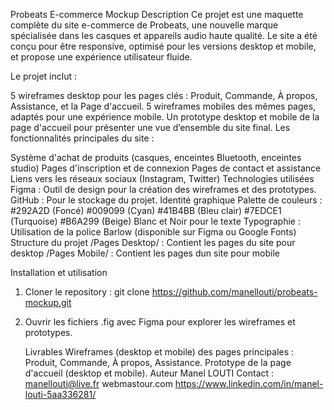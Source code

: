 Probeats E-commerce Mockup
Description
Ce projet est une maquette complète du site e-commerce de Probeats, une nouvelle marque spécialisée dans les casques et appareils audio haute qualité. Le site a été conçu pour être responsive, optimisé pour les versions desktop et mobile, et propose une expérience utilisateur fluide.

Le projet inclut :

5 wireframes desktop pour les pages clés : Produit, Commande, À propos, Assistance, et la Page d'accueil.
5 wireframes mobiles des mêmes pages, adaptés pour une expérience mobile.
Un prototype desktop et mobile de la page d'accueil pour présenter une vue d’ensemble du site final.
Les fonctionnalités principales du site :

Système d'achat de produits (casques, enceintes Bluetooth, enceintes studio)
Pages d'inscription et de connexion
Pages de contact et assistance
Liens vers les réseaux sociaux (Instagram, Twitter)
Technologies utilisées
Figma : Outil de design pour la création des wireframes et des prototypes.
GitHub : Pour le stockage du projet.
Identité graphique
Palette de couleurs :
#292A2D (Foncé)
#009099 (Cyan)
#41B4BB (Bleu clair)
#7EDCE1 (Turquoise)
#B6A299 (Beige)
Blanc et Noir pour le texte
Typographie : Utilisation de la police Barlow (disponible sur Figma ou Google Fonts)
Structure du projet
/Pages Desktop/ : Contient les pages du site pour desktop
/Pages Mobile/ : Contient les pages dun site pour mobile

Installation et utilisation

1. Cloner le repository : git clone https://github.com/manellouti/probeats-mockup.git
2. Ouvrir les fichiers .fig avec Figma pour explorer les wireframes et prototypes.

   Livrables
Wireframes (desktop et mobile) des pages principales : Produit, Commande, À propos, Assistance.
Prototype de la page d'accueil (desktop et mobile).
Auteur
Manel LOUTI
Contact : manellouti@live.fr
          webmastour.com
          https://www.linkedin.com/in/manel-louti-5aa336281/

